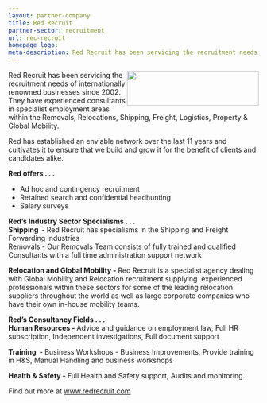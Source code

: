 ```yaml
---
layout: partner-company
title: Red Recruit
partner-sector: recruitment
url: rec-recruit
homepage_logo:
meta-description: Red Recruit has been servicing the recruitment needs of internationally renowned businesses since 2002. They have experienced consultants in specialist employment areas within the Removals, Relocations, Shipping, Freight, Logistics, Property & Global Mobility.
---
```


<p><img alt="" src="//clarity-strategies.github.io/ie-uploads/uploads/partners/RedRecruitment_265w.png" style="float:right; height:70px; width:265px" />Red Recruit has been servicing the recruitment needs of internationally renowned businesses since 2002. They have experienced consultants in specialist employment areas within the Removals, Relocations, Shipping, Freight, Logistics, Property &amp; Global Mobility.</p><p>Red has established an enviable network over the last 11 years and cultivates it to ensure that we build and grow it for the benefit of clients and candidates alike.</p><p><strong>Red offers . . .</strong></p><ul><li>Ad hoc and contingency recruitment</li><li>Retained search and confidential headhunting</li><li>Salary surveys</li></ul><p><strong>Red&rsquo;s Industry Sector Specialisms . . .</strong><br /><strong>Shipping&nbsp; - </strong>Red Recruit has specialisms in the Shipping and Freight Forwarding industries<br />Removals - Our Removals Team consists of fully trained and qualified Consultants with a full time administration support network</p><p><strong>Relocation and Global Mobility - </strong>Red Recruit is a specialist agency dealing with Global Mobility and Relocation recruitment supplying&nbsp; experienced professionals within these sectors for some of the leading relocation suppliers throughout the world as well as large corporate companies who have their own in-house mobility teams.</p><p><strong>Red&rsquo;s Consultancy Fields . . .<br />Human Resources - </strong>Advice and guidance on employment law, Full HR subscription, Independent investigations, Full document support</p><p><strong>Training&nbsp; -</strong> Business Workshops - Business Improvements, Provide training in H&amp;S, Manual Handling and business workshops</p><p><strong>Health &amp; Safety - </strong>Full Health and Safety support, Audits and monitoring.</p><p>Find out more at&nbsp;<a href="http://www.redrecruit.com" target="_blank">www.redrecruit.com</a></p>